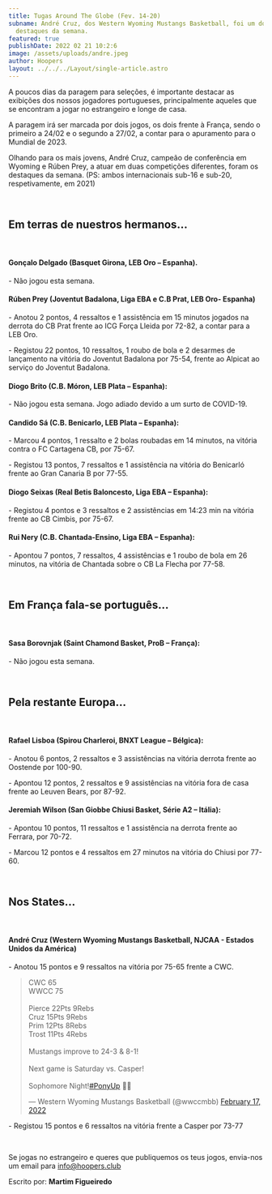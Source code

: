 ```yaml
---
title: Tugas Around The Globe (Fev. 14-20)
subname: André Cruz, dos Western Wyoming Mustangs Basketball, foi um dos
  destaques da semana.
featured: true
publishDate: 2022 02 21 10:2:6
image: /assets/uploads/andre.jpeg
author: Hoopers
layout: ../../../Layout/single-article.astro
---
```

A poucos dias da paragem para seleções, é importante destacar as exibições dos nossos jogadores portugueses, principalmente aqueles que se encontram a jogar no estrangeiro e longe de casa.

A paragem irá ser marcada por dois jogos, os dois frente à França, sendo o primeiro a 24/02 e o segundo a 27/02, a contar para o apuramento para o Mundial de 2023.

Olhando para os mais jovens, André Cruz, campeão de conferência em Wyoming e Rúben Prey, a atuar em duas competições diferentes, foram os destaques da semana. (PS: ambos internacionais sub-16 e sub-20, respetivamente, em 2021)

</br>

## Em terras de nuestros hermanos…

</br>

#### **Gonçalo Delgado (Basquet Girona, LEB Oro – Espanha).**

\- Não jogou esta semana.

#### **Rúben Prey (Joventut Badalona, Liga EBA e C.B Prat, LEB Oro- Espanha)**

\- Anotou 2 pontos, 4 ressaltos e 1 assistência em 15 minutos jogados na derrota do CB Prat frente ao ICG Força Lleida por 72-82, a contar para a LEB Oro.

\- Registou 22 pontos, 10 ressaltos, 1 roubo de bola e 2 desarmes de lançamento na vitória do Joventut Badalona por 75-54, frente ao Alpicat ao serviço do Joventut Badalona.

#### **Diogo Brito (C.B. Móron, LEB Plata – Espanha):**

\- Não jogou esta semana. Jogo adiado devido a um surto de COVID-19.

#### **Candido Sá (C.B. Benicarlo, LEB Plata – Espanha):**

\- Marcou 4 pontos, 1 ressalto e 2 bolas roubadas em 14 minutos, na vitória contra o FC Cartagena CB, por 75-67.

\- Registou 13 pontos, 7 ressaltos e 1 assistência na vitória do Benicarló frente ao Gran Canaria B por 77-55.

#### **Diogo Seixas (Real Betis Baloncesto, Liga EBA – Espanha):**

\- Registou 4 pontos e 3 ressaltos e 2 assistências em 14:23 min na vitória frente ao CB Cimbis, por 75-67.

#### **Rui Nery (C.B. Chantada-Ensino, Liga EBA – Espanha):**

\- Apontou 7 pontos, 7 ressaltos, 4 assistências e 1 roubo de bola em 26 minutos, na vitória de Chantada sobre o CB La Flecha por 77-58.

</br>

## Em França fala-se português…

</br>

#### **Sasa Borovnjak (Saint Chamond Basket, ProB – França):**

\- Não jogou esta semana.

</br>

## Pela restante Europa…

</br>

#### **Rafael Lisboa (Spirou Charleroi, BNXT League – Bélgica):**

\- Anotou 6 pontos, 2 ressaltos e 3 assistências na vitória derrota frente ao Oostende por 100-90.

\- Apontou 12 pontos, 2 ressaltos e 9 assistências na vitória fora de casa frente ao Leuven Bears, por 87-92. 

#### **Jeremiah Wilson (San Giobbe Chiusi Basket, Série A2 – Itália):**

\- Apontou 10 pontos, 11 ressaltos e 1 assistência na derrota frente ao Ferrara, por 70-72. 

\- Marcou 12 pontos e 4 ressaltos em 27 minutos na vitória do Chiusi por 77-60.

</br>

## **Nos States…**

</br>

#### **André Cruz (Western Wyoming Mustangs Basketball, NJCAA - Estados Unidos da América)**

\- Anotou 15 pontos e 9 ressaltos na vitória por 75-65 frente a CWC.

<blockquote class="twitter-tweet"><p lang="en" dir="ltr">CWC 65<br>WWCC 75<br><br>Pierce 22Pts 9Rebs<br>Cruz 15Pts 9Rebs<br>Prim 12Pts 8Rebs<br>Trost 11Pts 4Rebs<br><br>Mustangs improve to 24-3 &amp; 8-1!<br><br>Next game is Saturday vs. Casper! <br><br>Sophomore Night!<a href="https://twitter.com/hashtag/PonyUp?src=hash&amp;ref_src=twsrc%5Etfw">#PonyUp</a> 🐴🐎</p>&mdash; Western Wyoming Mustangs Basketball (@wwccmbb) <a href="https://twitter.com/wwccmbb/status/1494167071512350721?ref_src=twsrc%5Etfw">February 17, 2022</a></blockquote> <script async src="https://platform.twitter.com/widgets.js" charset="utf-8"></script>

\- Registou 15 pontos e 6 ressaltos na vitória frente a Casper por 73-77

</br>

Se jogas no estrangeiro e queres que publiquemos os teus jogos, envia-nos um email para info@hoopers.club

Escrito por: **Martim Figueiredo**